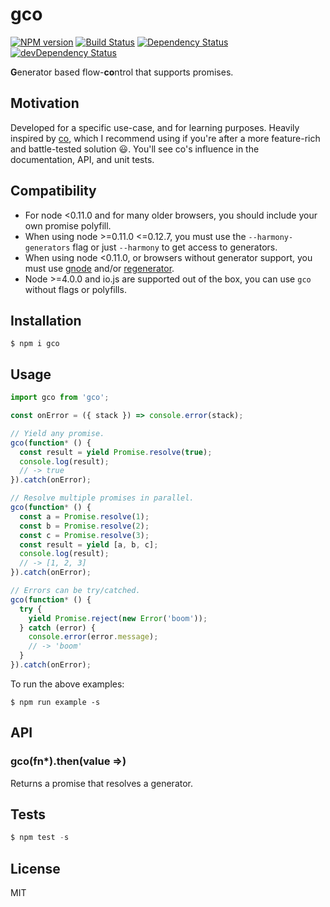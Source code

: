 # gco

[![NPM version](https://badge.fury.io/js/gco.svg)](http://badge.fury.io/js/gco)
[![Build Status](https://travis-ci.org/tanem/gco.png?branch=master)](https://travis-ci.org/tanem/gco)
[![Dependency Status](https://david-dm.org/tanem/gco.svg)](https://david-dm.org/tanem/gco)
[![devDependency Status](https://david-dm.org/tanem/gco/dev-status.svg)](https://david-dm.org/tanem/gco#info=devDependencies)

**G**enerator based flow-**co**ntrol that supports promises.

## Motivation

Developed for a specific use-case, and for learning purposes. Heavily inspired by [co](https://github.com/tj/co), which I recommend using if you're after a more feature-rich and battle-tested solution :smiley:. You'll see co's influence in the documentation, API, and unit tests.

## Compatibility

- For node <0.11.0 and for many older browsers, you should include your own promise polyfill.
- When using node >=0.11.0 <=0.12.7, you must use the `--harmony-generators` flag or just `--harmony` to get access to generators.
- When using node <0.11.0, or browsers without generator support, you must use [gnode](https://github.com/TooTallNate/gnode) and/or [regenerator](https://github.com/facebook/regenerator).
- Node >=4.0.0 and io.js are supported out of the box, you can use `gco` without flags or polyfills.

## Installation

```
$ npm i gco
```

## Usage

```js
import gco from 'gco';

const onError = ({ stack }) => console.error(stack);

// Yield any promise.
gco(function* () {
  const result = yield Promise.resolve(true);
  console.log(result);
  // -> true
}).catch(onError);

// Resolve multiple promises in parallel.
gco(function* () {
  const a = Promise.resolve(1);
  const b = Promise.resolve(2);
  const c = Promise.resolve(3);
  const result = yield [a, b, c];
  console.log(result);
  // -> [1, 2, 3]
}).catch(onError);

// Errors can be try/catched.
gco(function* () {
  try {
    yield Promise.reject(new Error('boom'));
  } catch (error) {
    console.error(error.message);
    // -> 'boom'
  }
}).catch(onError);
```

To run the above examples:

```
$ npm run example -s
```

## API

### gco(fn*).then(value =>)

Returns a promise that resolves a generator.

## Tests

```js
$ npm test -s
```

## License

MIT
